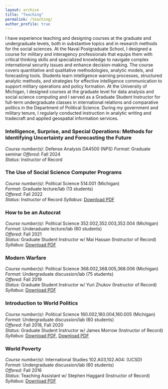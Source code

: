```yaml
---
layout: archive
title: "Teaching"
permalink: /teaching/
author_profile: true
---
```


I have experience teaching and designing courses at the graduate and undergraduate levels, both in substantive topics and in research methods for the social sciences. At the Naval Postgraduate School, I designed a course for military and interagency professionals that equips them with critical thinking skills and specialized knowledge to navigate complex international security issues and enhance decision-making. The course covers quantitative and qualitative methodologies, analytic models, and forecasting tools. Students learn intelligence warning processes, structured analytic methods, and strategies for effective intelligence communication to support military operations and policy formation. At the University of Michigan, I designed courses at the graduate level for data analysis and social science computing and I served as a Graduate Student Instructor for full-term undergraduate classes in international relations and comparative politics in the Department of Political Science. During my government and military tenure, I regularly conducted instruction in analytic writing and tradecraft and applied geospatial information services.

### Intelligence, Surprise, and Special Operations: Methods for Identifying Uncertainty and Forecasting the Future 

*Course number(s)*: Defense Analysis DA4500 (NPS)
*Format*: Graduate seminar
*Offered*: Fall 2024  
*Status*: Instructor of Record

### The Use of Social Science Computer Programs

*Course number(s)*: Political Science 514.001 (Michigan)  
*Format*: Graduate lecture/lab (13 students)    
*Offered*: Fall 2022  
*Status*: Instructor of Record
*Syllabus*: [Download PDF](/files/PS514_Syllabus_FA22.pdf)

### How to be an Autocrat

*Course number(s)*: Political Science 352.002,352.003,352.004 (Michigan)  
*Format*: Underaduate lecture/lab (60 students)   
*Offered*: Fall 2021   
*Status*: Graduate Student Instructor w/ Mai Hassan (Instructor of Record)
*Syllabus*: [Download PDF](/files/PS352_Syllabus_FA21.pdf)  

### Modern Warfare

*Course number(s)*: Political Science 368.002,368.005,368.006 (Michigan)  
*Format*: Undergraduate discussion/lab (75 students)   
*Offered*: Fall 2019  
*Status*: Graduate Student Instructor w/ Yuri Zhukov (Instructor of Record)
*Syllabus*: [Download PDF](/files/PS368_Syllabus_FA19.pdf)

### Introduction to World Politics

*Course number(s)*: Political Science 160.002,160.004,160.005 (Michigan)  
*Format*: Undergraduate discussion/lab (60 students)   
*Offered*: Fall 2018, Fall 2020  
*Status*: Graduate Student Instructor w/ James Morrow (Instructor of Record)
*Syllabus*: [Download PDF](/files/PS160_Syllabus_FA18.pdf), [Download PDF](/files/PS160_Syllabus_FA20.pdf)

### World Poverty

*Course number(s)*: International Studies 102.A03,102.A04: (UCSD)  
*Format*: Undergraduate discussion/lab (60 students)   
*Offered*: Fall 2016  
*Status*: Teaching Assistant w/ Stephen Haggard (Instructor of Record)
*Syllabus*: [Download PDF](/files/INTL102_Syllabus_FA16.pdf)  
